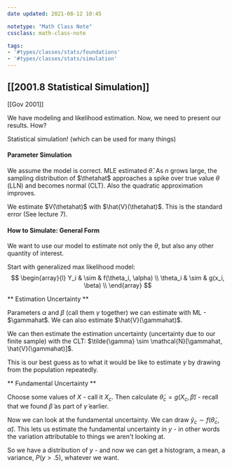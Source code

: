 ```yaml
---
date updated: 2021-08-12 10:45

notetype: "Math Class Note"
cssclass: math-class-note

tags: 
- '#types/classes/stats/foundations'
- '#types/classes/stats/simulation'
---
```


## [[2001.8 Statistical Simulation]]
[[Gov 2001]]

We have modeling and likelihood estimation. Now, we need to present our results. How?

Statistical simulation! (which can be used for many things)


#### Parameter Simulation

We assume the model is correct. MLE estimated $\hat{\theta}$. As $n$ grows large, the sampling distribution of $\thetahat$ approaches a spike over true value $\theta$ (LLN) and becomes normal (CLT). Also the quadratic approximation improves. 

We estimate $V(\thetahat)$ with $\hat{V}(\thetahat)$. This is the standard error (See lecture 7). 

#### How to Simulate: General Form

We want to use our model to estimate not only the $\theta$, but also any other quantity of interest. 

Start with generalized max likelihood model:
$$
\begin{array}{l}
Y_i & \sim & f(\theta_i, \alpha) \\
\theta_i & \sim & g(x_i, \beta) \\
\end{array}
$$

** Estimation Uncertainty **

Parameters $\alpha$ and $\beta$ (call them $\gamma$ together) we can estimate with ML - $\gammahat$. We can also estimate $\hat{V}(\gammahat)$. 

We can then estimate the estimation uncertainty (uncertainty due to our finite sample) with the CLT: $\tilde{\gamma} \sim \mathcal{N}[\gammahat, \hat{V}(\gammahat)]$. 

This is our best guess as to what it would be like to estimate $\gamma$ by drawing from the population repeatedly. 


** Fundamental Uncertainty **

Choose some values of $X$ - call it $X_c$. Then calculate $\tilde{\theta}_c = g(X_c, \tilde{\beta})$  - recall that we found $\tilde{\beta}$ as part of $\tilde{\gamma}$ earlier. 
 
Now we can look at the fundamental uncertainty. We can draw $\tilde{y}_c \sim f(\tilde{\theta}_c, \tilde{\alpha})$. This lets us estimate the fundamental uncertainty in $y$ - in other words the variation attributable to things we aren't looking at. 

So we have a distribution of $y$ - and now we can get a histogram, a mean, a variance, $P(y > .5)$, whatever we want.

